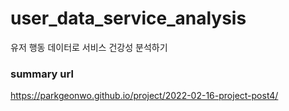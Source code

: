 # user_data_service_analysis

유저 행동 데이터로 서비스 건강성 분석하기

### summary url

https://parkgeonwo.github.io/project/2022-02-16-project-post4/
